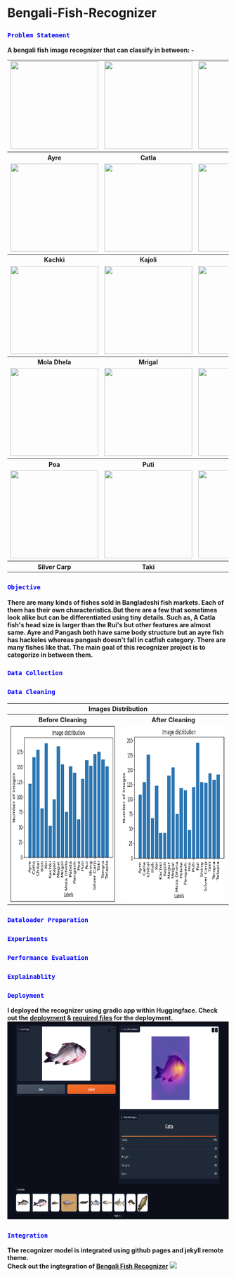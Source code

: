 # Bengali-Fish-Recognizer

<h3><code style="color:blue">Problem Statement</code></h3>

<strong>A bengali fish image recognizer that can classify in between: -</strong>

<div align="center">
    <table>
        <tr>
            <td><img src="https://github.com/Neloy-Barman/Bengali-Fish-Recognizer/assets/110896263/5b53977e-8a36-4318-adb8-30d307a3aaf6" height="200" width="200"></td>
            <td><img src="https://github.com/Neloy-Barman/Bengali-Fish-Recognizer/assets/110896263/7a9918cf-3520-43b6-b897-ef0b839bc9b0" height="200" width="200"></td>
            <td><img src="https://github.com/Neloy-Barman/Bengali-Fish-Recognizer/assets/110896263/a8ba2dcb-c0d3-4b05-8cfb-8d26874fe91a" height="200" width="200"></td>
            <td><img src="https://github.com/Neloy-Barman/Bengali-Fish-Recognizer/assets/110896263/3a86184d-e038-46e1-96b8-f4dd3d7fe03b" height="200" width="200"></td>
        <tr>
        <tr>
            <th>Ayre</th>
            <th>Catla</th>
            <th>Chital</th>
            <th>Ilish</th>
        </tr>
        <tr>
            <td><img src="https://github.com/Neloy-Barman/Bengali-Fish-Recognizer/assets/110896263/bec208cc-ef5f-4701-a6bb-3c2b10ca9f0e" height="200" width="200"></td>
            <td><img src="https://github.com/Neloy-Barman/Bengali-Fish-Recognizer/assets/110896263/8ddd98a5-0707-41c9-8bf1-33557479bb27" height="200" width="200"></td>
            <td><img src="https://github.com/Neloy-Barman/Bengali-Fish-Recognizer/assets/110896263/4c97f6c5-1646-4dee-a482-5a987a49df67" height="200" width="200"></td>
            <td><img src="https://github.com/Neloy-Barman/Bengali-Fish-Recognizer/assets/110896263/aacb3a06-5d21-403d-8a9d-26e5af5e34cd" height="200" width="200"></td>
        <tr>
        <tr>
            <th>Kachki</th>
            <th>Kajoli</th>
            <th>Koi</th>
            <th>Magur</th>
        </tr>
        <tr>
            <td><img src="https://github.com/Neloy-Barman/Bengali-Fish-Recognizer/assets/110896263/e52f453a-1507-4bb2-bb4e-3b24adb6bde5" height="200" width="200"></td>
            <td><img src="https://github.com/Neloy-Barman/Bengali-Fish-Recognizer/assets/110896263/d34bec60-d838-4bc3-a1f7-144fcd6490a2" height="200" width="200"></td>
            <td><img src="https://github.com/Neloy-Barman/Bengali-Fish-Recognizer/assets/110896263/cdf9daf4-7a44-4091-9e89-63081ab3e464" height="200" width="200"></td>
            <td><img src="https://github.com/Neloy-Barman/Bengali-Fish-Recognizer/assets/110896263/f03d97aa-d457-4231-80f5-7bec96098947" height="200" width="200"></td>
        <tr>
        <tr>
            <th>Mola Dhela</th>
            <th>Mrigal</th>
            <th>Pabda</th>
            <th>Pangash</th>
        </tr>
        <tr>
            <td><img src="https://github.com/Neloy-Barman/Bengali-Fish-Recognizer/assets/110896263/25cebc38-d4f1-4c2a-9388-e65841f110bf" height="200" width="200"></td>
            <td><img src="https://github.com/Neloy-Barman/Bengali-Fish-Recognizer/assets/110896263/5542b40c-52bc-4233-b6d2-2cb605dfb419" height="200" width="200"></td>
            <td><img src="https://github.com/Neloy-Barman/Bengali-Fish-Recognizer/assets/110896263/384f348e-d703-4466-8cc6-f3184967f498" height="200" width="200"></td>
            <td><img src="https://github.com/Neloy-Barman/Bengali-Fish-Recognizer/assets/110896263/e7aeda22-d95e-426c-82ea-9dcfce69125d" height="200" width="200"></td>
        <tr>
        <tr>
            <th>Poa</th>
            <th>Puti</th>
            <th>Rui</th>
            <th>Shing</th>
        </tr>
        <tr>
            <td><img src="https://github.com/Neloy-Barman/Bengali-Fish-Recognizer/assets/110896263/fe43bc2c-e3db-48bd-b2a4-63dec4175279" height="200" width="200"></td>
            <td><img src="https://github.com/Neloy-Barman/Bengali-Fish-Recognizer/assets/110896263/71b41ca6-1b94-4130-bbac-04c1321aa0e7" height="200" width="200"></td>
            <td><img src="https://github.com/Neloy-Barman/Bengali-Fish-Recognizer/assets/110896263/c17eb7dd-da1a-428f-acda-4f9841677311" height="200" width="200"></td>
            <td><img src="https://github.com/Neloy-Barman/Bengali-Fish-Recognizer/assets/110896263/92cd2449-0638-47c9-80b2-13825b03ed81" height="200" width="200"></td>
        <tr>
        <tr>
            <th>Silver Carp</th>
            <th>Taki</th>
            <th>Telapia</th>
            <th>Tengra</th>
        </tr>
    </table>
</div>

<h3><code style="color:blue">Objective</code></h3>
<strong>There are many kinds of fishes sold in Bangladeshi fish markets. Each of them has their own characteristics.But there are a few that sometimes look alike but can be differentiated using tiny details. Such as, A Catla fish's head size is larger than the Rui's but other features are almost same. Ayre and Pangash both have same body structure but an ayre fish has hackeles whereas pangash doesn't fall in catfish category. There are many fishes like that. The main goal of this recognizer project is to categorize in between them.</strong>

<h3><code style="color:blue">Data Collection</code></h3>

<h3><code style="color:blue">Data Cleaning</code></h3>

<table align="center">
    <tr>
        <th align="center" colspan="2"><strong>Images Distribution</strong></th>
    </tr>
    <tr>
        <th align="center">Before Cleaning</th>
        <th align="center">After Cleaning</th>
    </tr>
    <tr>
        <td align="center"><img src="readme_file_images/before.png" height="400" width="400"></td>
        <td align="center"><img src="readme_file_images/after.png" height="400" width="400"></td>
    </tr>
</table>

<h3><code style="color:blue">Dataloader Preparation</code></h3>

<h3><code style="color:blue">Experiments</code></h3>

<h3><code style="color:blue">Performance Evaluation</code></h3>

<h3><code style="color:blue">Explainablity</code></h3>

<h3><code style="color:blue">Deployment</code></h3>
<strong>I deployed the recognizer using gradio app within Huggingface. Check out the <a href="https://huggingface.co/spaces/nelbarman053/Bengali-Fish-Recognizer">deployment</a> & <a href="https://huggingface.co/spaces/nelbarman053/Bengali-Fish-Recognizer/tree/main">required files</a> for the deployment.</strong> 
<div align="center">
    <img src="readme_file_images/gradio_deployment.png" height="450" width="900">
</div>

<h3><code style="color:blue">Integration</code></h3>

<strong>The recognizer model is integrated using github pages and jekyll remote theme.<br/>
Check out the ingtegration of <a href="https://neloy-barman.github.io/Bengali-Fish-Recognizer/">Bengali Fish Recognizer</a></strong>
<img src="https://github.com/Neloy-Barman/Bengali-Fish-Recognizer/assets/110896263/3cfb846b-3469-49b5-83bf-3c3eda51257e">
